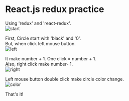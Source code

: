 # React.js redux practice

Using 'redux' and 'react-redux'.  
![start](http://postfiles7.naver.net/MjAxNzExMjhfMTUz/MDAxNTExODc5MDA0MTEw.Q1fYsy_iPTezXUvxbf8MfsRQpGiklxhdtUsXv2HeobIg.ZZaoluGSHVQRmihIAtQJe7_N3170Rw6FLzoiV1-KB2Eg.PNG.ninanung/%EC%8A%A4%ED%81%AC%EB%A6%B0%EC%83%B7_2017-11-28_23.20.03.png?type=w773)

First, Circle start with 'black' and '0'.  
But, when click left mouse button.  
![left](http://postfiles12.naver.net/MjAxNzExMjhfOCAg/MDAxNTExODc5MDA0MTE1.93qKAdcxiaaOlUQNDBxbAZB00Y-ryqBk0j5gSBJfSOgg.zq90L_HrwwMoFGn_Kg5zGBkRWibOVmDN5Pt5PSlY22gg.PNG.ninanung/%EC%8A%A4%ED%81%AC%EB%A6%B0%EC%83%B7_2017-11-28_23.20.21.png?type=w773)

It make number + 1. One click = number + 1.  
Also, right click make number- 1.  
![right](http://postfiles13.naver.net/MjAxNzExMjhfMTkg/MDAxNTExODc5MDA0MTEz.ykOpidHQ28Mjx5ibScIR75nvhllcdFeoYMyGfeBMVG4g.0nghyVjCRKrr5b0TaNwOoiAfB1g8RHZzlhHXcVY2fnMg.PNG.ninanung/%EC%8A%A4%ED%81%AC%EB%A6%B0%EC%83%B7_2017-11-28_23.20.31.png?type=w773)

Left mouse button double click make circle color change.  
![color](http://postfiles10.naver.net/MjAxNzExMjhfMTMz/MDAxNTExODc5MDA0MTE3.AyPAkU6M4NPkVwHeLDutAUvhgYY4B9eyLxZGfWZoiPQg.Sb1v2H6mSYex9RbuIJPF-M7F8njYGAAjxOcyHa8Ojpog.PNG.ninanung/%EC%8A%A4%ED%81%AC%EB%A6%B0%EC%83%B7_2017-11-28_23.20.41.png?type=w773)

That's it!
